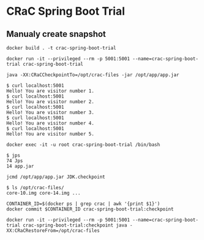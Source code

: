 # CRaC Spring Boot Trial

## Manualy create snapshot
```shell
docker build . -t crac-spring-boot-trial
```

```shell
docker run -it --privileged --rm -p 5001:5001 --name=crac-spring-boot-trial crac-spring-boot-trial
```

```shell
java -XX:CRaCCheckpointTo=/opt/crac-files -jar /opt/app/app.jar
```

```shell
$ curl localhost:5001
Hello! You are visitor number 1.
$ curl localhost:5001
Hello! You are visitor number 2.
$ curl localhost:5001
Hello! You are visitor number 3.
$ curl localhost:5001
Hello! You are visitor number 4.
$ curl localhost:5001
Hello! You are visitor number 5.
```

```shell
docker exec -it -u root crac-spring-boot-trial /bin/bash
```

```shell
$ jps
74 Jps
14 app.jar

jcmd /opt/app/app.jar JDK.checkpoint
```

```shell
$ ls /opt/crac-files/
core-10.img core-14.img ...
```

```shell
CONTAINER_ID=$(docker ps | grep crac | awk '{print $1}')
docker commit $CONTAINER_ID crac-spring-boot-trial:checkpoint
```

```shell
docker run -it --privileged --rm -p 5001:5001 --name=crac-spring-boot-trial crac-spring-boot-trial:checkpoint java -XX:CRaCRestoreFrom=/opt/crac-files
```

